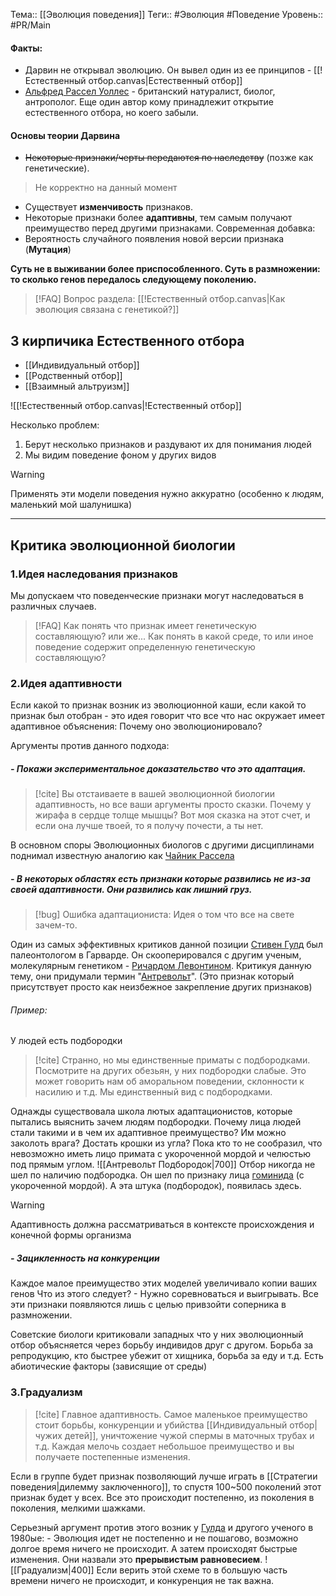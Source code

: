 Тема:: [[Эволюция поведения]]
Теги:: #Эволюция #Поведение 
Уровень:: #PR/Main

#### Факты:
 - Дарвин не открывал эволюцию. Он вывел один из ее принципов - [[!Естественный отбор.canvas|Естественный отбор]]
 - [Альфред Рассел Уоллес](https://ru.wikipedia.org/wiki/Уоллес,_Альфред_Рассел) - британский натуралист, биолог, антрополог. Еще один автор кому принадлежит открытие естественного отбора, но коего забыли.

#### Основы теории Дарвина

- ~~Некоторые признаки/черты передаются по наследству~~ (позже как генетические). 
> Не корректно на данный момент
- Существует **изменчивость** признаков.
- Некоторые признаки более **адаптивны**, тем самым получают преимущество перед другими признаками.
Современная добавка: 
- Вероятность случайного появления новой версии признака (**Мутация**)

**Cуть не в выживании более приспособленного. Суть в размножении: то сколько генов передалось следующему поколению.**

>[!FAQ] Вопрос раздела:
> [[!Естественный отбор.canvas|Как эволюция связана с генетикой?]]



## 3 кирпичика Естественного отбора

- [[Индивидуальный отбор]]
- [[Родственный отбор]]
- [[Взаимный альтруизм]]

![[!Естественный отбор.canvas|!Естественный отбор]]

Несколько проблем: 
1. Берут несколько признаков и раздувают их для понимания людей
2. Мы видим поведение фоном у других видов

>[!Warning]
> Применять эти модели поведения нужно аккуратно
> (особенно к людям, маленький мой шалунишка)

____
## Критика эволюционной биологии

### 1.Идея наследования признаков
Мы допускаем что поведенческие признаки могут наследоваться в различных случаев.

>[!FAQ] Как понять что признак имеет генетическую составляющую?
>или же... Как понять в какой среде, то или иное поведение содержит определенную генетическую составляющую?

### 2.Идея адаптивности
Если какой то признак возник из эволюционной каши, если какой то признак был отобран - это идея говорит что все что нас окружает имеет адаптивное объяснения: Почему оно эволюционировало?

Аргументы против данного подхода:
##### - Покажи экспериментальное доказательство что это адаптация.
> [!cite] 
> Вы отстаиваете в вашей эволюционной биологии адаптивность, но все ваши аргументы просто сказки. Почему у жирафа в сердце толще мышцы? Вот моя сказка на этот счет, и если она лучше твоей, то я получу почести, а ты нет.

В основном споры Эволюционных биологов с другими дисциплинами поднимал известную аналогию как [Чайник Рассела](https://ru.wikipedia.org/wiki/Чайник_Рассела)


##### - В некоторых областях есть признаки которые развились не из-за своей адаптивности. Они развились как лишний груз.

>[!bug] Ошибка адаптациониста: Идея о том что все на свете зачем-то.

 Один из самых эффективных критиков данной позиции [Стивен Гулд](https://ru.wikipedia.org/wiki/Гулд,_Стивен_Джей) был палеонтологом в Гарварде. Он скооперировался с другим ученым, молекулярным генетиком - [Ричардом Левонтином](https://ru.wikipedia.org/wiki/Левонтин,_Ричард_Чарлз). Критикуя данную тему, они придумали термин "[Антревольт](https://ru.wikipedia.org/wiki/Антревольт_(биология))". (Это признак который присутствует просто как неизбежное закрепление других признаков)

###### Пример:

У людей есть подбородки
 >[!cite] 
 >Странно, но мы единственные приматы с подбородками. Посмотрите на других обезьян, у них подбородки слабые. Это может говорить нам об аморальном поведении, склонности к насилию и т.д. Мы единственный вид с подбородками.
 
Однажды существовала школа лютых адаптационистов, которые пытались выяснить зачем людям подбородки. 
 Почему лица людей стали такими и в чем их адаптивное преимущество?
 Им можно заколоть врага? Достать крошки из угла?
Пока кто то не сообразил, что невозможно иметь лицо примата с укороченной мордой и челюстью под прямым углом.
![[Антревольт Подбородок|700]]
Отбор никогда не шел по наличию подбородка. Он шел по признаку лица [гоминида](https://ru.wikipedia.org/wiki/Гоминиды) (с укороченной мордой). А эта штука (подбородок), появилась здесь.

>[!warning] 
>Адаптивность должна рассматриваться в контексте происхождения и конечной формы организма

##### - Зацикленность на конкуренции

Каждое малое преимущество этих моделей увеличивало копии ваших генов
Что из этого следует? - Нужно соревноваться и выигрывать.
Все эти признаки появляются лишь с целью привзойти соперника в размножении.

Советские биологи критиковали западных что у них эволюционный отбор объясняется через борьбу индивидов  друг с другом. Борьба за репродукцию, кто быстрее убежит от хищника, борьба за еду и т.д. Есть абиотические факторы (зависящие от среды)


### 3.Градуализм

>[!cite]
>Главное адаптивность. Самое маленькое преимущество стоит борьбы, конкуренции и убийства [[Индивидуальный отбор|чужих детей]], уничтожение чужой спермы в маточных трубах и т.д. Каждая мелочь создает небольшое преимущество и вы получаете постепенные изменения.

Если в группе будет признак позволяющий лучше играть в [[Стратегии поведения|дилемму заключенного]], то спустя 100~500 поколений этот признак будет у всех.
Все это происходит постепенно, из поколения в поколения, мелкими шажками.

Серьезный аргумент против этого возник у [Гулда](https://ru.wikipedia.org/wiki/Гулд,_Стивен_Джей) и другого ученого в 1980ые:
\- Эволюция идет не постепенно и не пошагово, возможно долгое время ничего не происходит. А затем происходят быстрые изменения.
Они назвали это **прерывистым равновесием**.
![[Градуализм|400]]
Если верить этой схеме то в большую часть времени ничего не происходит, и конкуренция не так важна.



